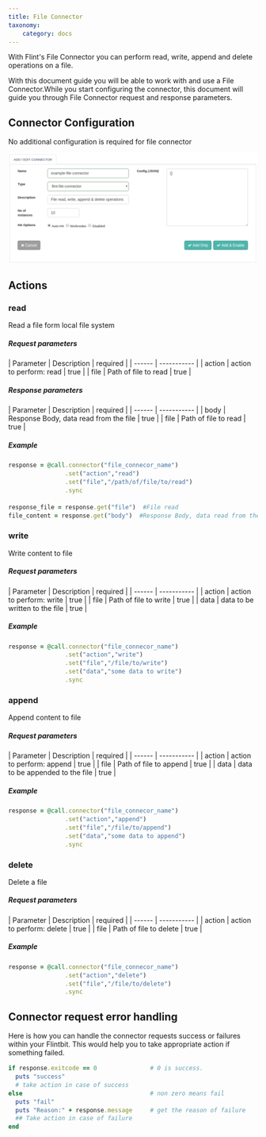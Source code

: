 ```yaml
---
title: File Connector
taxonomy:
    category: docs
---
```


With Flint's File Connector you can perform read, write, append and delete operations on a file.

With this document guide you will be able to work with and use a File Connector.While you start configuring the connector, this document will guide you through File Connector request and response parameters.


## Connector Configuration
No additional configuration is required for file connector

![add_file_connector](add-file-conn.png)

## Actions

### read
Read a file form local file system

##### Request parameters

| Parameter | Description | required |
| ------ | ----------- |
| action | action to perform: read | true |
| file | Path of file to read | true |

##### Response parameters

| Parameter | Description | required |
| ------ | ----------- |
| body | Response Body, data read from the file | true |
| file | Path of file to read | true |

##### Example
``` ruby
response = @call.connector("file_connecor_name")
                .set("action","read")
                .set("file","/path/of/file/to/read")
                .sync

response_file = response.get("file")  #File read
file_content = response.get("body")  #Response Body, data read from the file
```


### write
Write content to file

##### Request parameters
| Parameter | Description | required |
| ------ | ----------- |
| action | action to perform: write | true |
| file | Path of file to write | true |
| data | data to be written to the file | true |

##### Example
``` ruby
response = @call.connector("file_connecor_name")
                .set("action","write")
                .set("file","/file/to/write")
                .set("data","some data to write")
                .sync

```
### append
Append content to file

##### Request parameters

| Parameter | Description | required |
| ------ | ----------- |
| action | action to perform: append | true |
| file | Path of file to append | true |
| data | data to be appended to the file | true |

##### Example
``` ruby
response = @call.connector("file_connecor_name")
                .set("action","append")
                .set("file","/file/to/append")
                .set("data","some data to append")
                .sync

```

### delete
Delete a file

##### Request parameters

| Parameter | Description | required |
| ------ | ----------- |
| action | action to perform: delete | true |
| file | Path of file to delete | true |

##### Example

``` ruby
response = @call.connector("file_connecor_name")
                .set("action","delete")
                .set("file","/file/to/delete")
                .sync

```

## Connector request error handling
Here is how you can handle the connector requests success or failures within your Flintbit. This would help you to take appropriate action if something failed.

``` ruby
if response.exitcode == 0               # 0 is success.
  puts "success"
  # take action in case of success
else                                    # non zero means fail
  puts "fail"
  puts "Reason:" + response.message     # get the reason of failure
  ## Take action in case of failure
end

```
